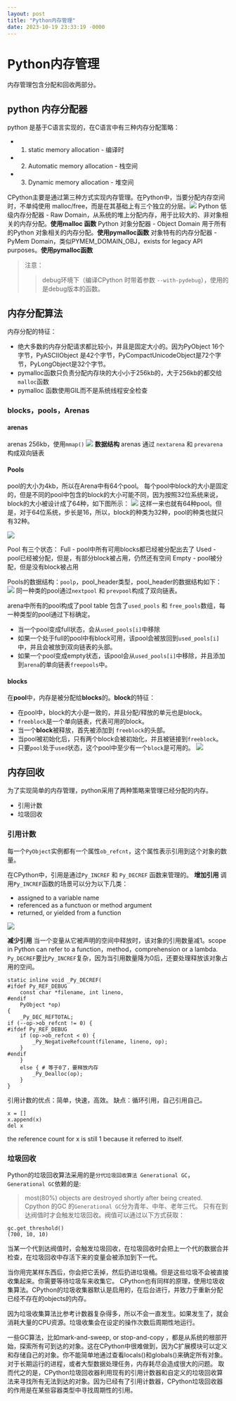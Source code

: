 ```yaml
---
layout: post
title: "Python内存管理"
date: 2023-10-19 23:33:19 -0000
---
```


# Python内存管理
内存管理包含分配和回收两部分。
## python 内存分配器
python 是基于C语言实现的，在C语言中有三种内存分配策略：
 - 1. static memory allocation - 编译时
 - 2. Automatic memory allocation - 栈空间
 - 3. Dynamic memory allocation - 堆空间
 
CPython主要是通过第三种方式实现内存管理。在Python中，当要分配内存空间时，不单纯使用 malloc/free，而是在其基础上有三个独立的分层。![](media/16475847436686/16479475612524.png)
Python 低级内存分配器 - Raw Domain，从系统的堆上分配内存，用于比较大的、非对象相关的内存分配。**使用malloc 函数**
Python 对象分配器 - Object Domain 用于所有的Python 对象相关的内存分配。**使用pymalloc函数**
对象特有的内存分配器 - PyMem Domain，类似PYMEM_DOMAIN_OBJ，exists for legacy API purposes。**使用pymalloc函数**
> 注意：
>> debug环境下（编译CPython 时带着参数 `--with-pydebug`），使用的是debug版本的函数。

## 内存分配算法
内存分配的特征：
- 绝大多数的内存分配请求都比较小，并且是固定大小的。因为PyObject 16个字节，PyASCIIObject 是42个字节，PyCompactUnicodeObject是72个字节，PyLongObject是32个字节。
- pymalloc函数只负责分配内存块的大小小于256kb的，大于256kb的都交给`malloc`函数
- pymalloc 函数使用GIL而不是系统线程安全检查
### blocks，pools，Arenas
#### arenas
arenas 256kb，使用`mmap()`
![](media/16475847436686/16494154040473.png)
**数据结构**
arenas 通过 `nextarena` 和 `prevarena`构成双向链表


#### Pools
pool的大小为4kb，所以在Arena中有64个pool。
每个pool中block的大小是固定的，但是不同的pool中包含的block的大小可能不同，因为按照32位系统来说，block的大小被设计成了64种，如下图所示：
![](media/16475847436686/16494158451079.png)
这样一来也就有64种pool。但是，对于64位系统，步长是16，所以，block的种类为32种，pool的种类也就只有32种。

![](media/16475847436686/16494158643915.png)

Pool 有三个状态：
Full - pool中所有可用blocks都已经被分配出去了
Used - pool已经被分配，但是，有部分block被占用，仍然还有空间
Empty - pool被分配，但是没有block被占用

Pools的数据结构：`poolp`，pool_header类型，pool_header的数据结构如下：![](media/16475847436686/16494161058623.png)
同一种类的pool通过`nextpool` 和 `prevpool`构成了双向链表。

arena中所有的pool构成了pool table
包含了`used_pools` 和 `free_pools`数组，每一种类型的pool通过下标确定。
 - 当一个pool变成full状态，会从`used_pools[i]`中移除
 - 如果一个处于full的pool中有block可用，该pool会被放回到`used_pools[i]`中，并且会被放到双向链表的头部。
 - 如果一个pool变成empty状态，该pool会从`used_pools[i]`中移除，并且添加到`arena`的单向链表`freepools`中。
 
 #### blocks
 在**pool**中，内存是被分配给**blocks**的。**block**的特征：
 - 在pool中，block的大小是一致的，并且分配/释放的单元也是block。
 - `freeblock`是一个单向链表，代表可用的block。
 - 当一个**block**被释放，首先被添加到 `freeblock`的头部。
 - 当pool被初始化后，只有两个block会被初始化，并且被链接到`freeblock`。
 - 只要`pool`处于`used`状态，这个pool中至少有一个`block`是可用的。
![](media/16475847436686/16494618655534.png)

## 内存回收
为了实现简单的内存管理，python采用了两种策略来管理已经分配的内存。
 - 引用计数
 - 垃圾回收

### 引用计数
每一个`PyObject`实例都有一个属性`ob_refcnt`，这个属性表示引用到这个对象的数量。

在CPython中，引用是通过`Py_INCREF` 和 `Py_DECREF` 函数来管理的。
**增加引用**
调用`Py_INCREF`函数的场景可以分为以下几类：
 - assigned to a variable name
 - referenced as a functuon or method argument
 - returned, or yielded from a function

![](media/16475847436686/16494628919653.png)

**减少引用**
当一个变量从它被声明的空间中释放时，该对象的引用数量减1。scope in Python can refer to a function，method，comprehension or a lambda.
`Py_DECREF`要比`Py_INCREF`复杂，因为当引用数量降为0后，还要处理释放该对象占用的空间。
```
static inline void _Py_DECREF( 
#ifdef Py_REF_DEBUG
    const char *filename, int lineno, 
#endif
    PyObject *op)
{
    _Py_DEC_REFTOTAL;
if (--op->ob_refcnt != 0) { 
#ifdef Py_REF_DEBUG
    if (op->ob_refcnt < 0) { 
        _Py_NegativeRefcount(filename, lineno, op);
    }
#endif
    }
    else { # 等于0了，要释放内存
        _Py_Dealloc(op);
    }
}
````
引用计数的优点：简单，快速，高效。
缺点：循环引用，自己引用自己。
```
x = []
x.append(x)
del x
```
the reference count for x is still 1 because it referred to itself.

### 垃圾回收
Python的垃圾回收算法采用的是`分代垃圾回收算法 Generational GC`，`Generational GC`依赖的是:
> most(80%) objects are destroyed shortly after being created.
Cpython 的GC 的`Generational GC`分为青年、中年、老年三代。
只有在到达阀值时才会触发垃圾回收。阀值可以通过以下方式获取：
```
gc.get_threshold() 
(700, 10, 10)
```
当某一个代到达阀值时，会触发垃圾回收，在垃圾回收时会把上一个代的数据合并检查，在垃圾回收中存活下来的变量会被添加到下一代。


当你用完某样东西后，你会把它丢掉，然后扔进垃圾桶。但是这些垃圾不会被直接收集起来。你需要等待垃圾车来收集它。
CPython也有同样的原理，使用垃圾收集算法。CPython的垃圾收集器默认是启用的，在后台进行，并致力于重新分配已经不存在的objects的内存。

因为垃圾收集算法比参考计数器复杂得多，所以不会一直发生。如果发生了，就会消耗大量的CPU资源。垃圾收集会在设定的操作次数后周期性地运行。

一些GC算法，比如mark-and-sweep, or stop-and-copy ，都是从系统的根部开始，探索所有可到达的对象。这在CPython中很难做到，因为C扩展模块可以定义和存储自己的对象。你不能简单地通过查看locals()和globals()来确定所有对象。
对于长期运行的进程，或者大型数据处理任务，内存耗尽会造成很大的问题。
取而代之的是，CPython垃圾回收器利用现有的引用计数器和自定义的垃圾回收算法来寻找所有无法到达的对象。因为已经有了引用计数器，CPython垃圾回收器的作用是在某些容器类型中寻找周期性的引用。

